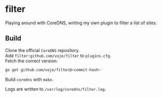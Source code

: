 # filter
Playing around with CoreDNS, writing my own plugin to filter a list of sites.

## Build
Clone the official `CoreDNS` repository.   
Add `filter:github.com/voje/filter` to `plugins.cfg`.   
Fetch the correct version:
```bash
go get github.com/voje/filter@<commit-hash>
```
Build `coredns` with `make`.   

Logs are written to `/var/log/coredns/filter.log`.   
